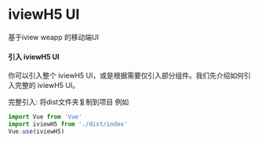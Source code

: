 # iviewH5 UI

基于iview weapp 的移动端UI

#### 引入 iviewH5 UI

你可以引入整个 iviewH5 UI，或是根据需要仅引入部分组件。我们先介绍如何引入完整的 iviewH5 UI。

完整引入: 将dist文件夹复制到项目
例如
```js
import Vue from 'Vue'
import iviewH5 from './dist/index'
Vue.use(iviewH5)
```


